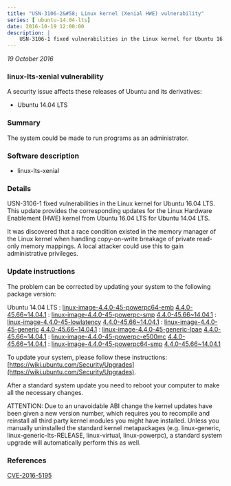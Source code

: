 ```yaml
---
title: "USN-3106-2&#58; Linux kernel (Xenial HWE) vulnerability"
series: [ ubuntu-14.04-lts]
date: 2016-10-19 12:00:00
description: |
    USN-3106-1 fixed vulnerabilities in the Linux kernel for Ubuntu 16.04 LTS. This update provides the corresponding updates for the Linux Hardware Enablement (HWE) kernel from Ubuntu 16.04 LTS for Ubuntu 14.04 LTS.
--- 
```

 
 

*19 October 2016*

### linux-lts-xenial vulnerability

A security issue affects these releases of Ubuntu and its derivatives:

* Ubuntu 14.04 LTS

### Summary

The system could be made to run programs as an administrator. 

### Software description

* linux-lts-xenial 

### Details

USN-3106-1 fixed vulnerabilities in the Linux kernel for Ubuntu 16.04 LTS. This update provides the corresponding updates for the Linux Hardware Enablement (HWE) kernel from Ubuntu 16.04 LTS for Ubuntu 14.04 LTS.

It was discovered that a race condition existed in the memory manager of the Linux kernel when handling copy-on-write breakage of private read-only memory mappings. A local attacker could use this to gain administrative privileges. 

### Update instructions

The problem can be corrected by updating your system to the following package version:

Ubuntu 14.04 LTS
 : [linux-image-4.4.0-45-powerpc64-emb](https://launchpad.net/ubuntu/+source/linux-lts-xenial) <span> [4.4.0-45.66~14.04.1](https://launchpad.net/ubuntu/+source/linux-lts-xenial/4.4.0-45.66~14.04.1) </span> 
 : [linux-image-4.4.0-45-powerpc-smp](https://launchpad.net/ubuntu/+source/linux-lts-xenial) <span> [4.4.0-45.66~14.04.1](https://launchpad.net/ubuntu/+source/linux-lts-xenial/4.4.0-45.66~14.04.1) </span> 
 : [linux-image-4.4.0-45-lowlatency](https://launchpad.net/ubuntu/+source/linux-lts-xenial) <span> [4.4.0-45.66~14.04.1](https://launchpad.net/ubuntu/+source/linux-lts-xenial/4.4.0-45.66~14.04.1) </span> 
 : [linux-image-4.4.0-45-generic](https://launchpad.net/ubuntu/+source/linux-lts-xenial) <span> [4.4.0-45.66~14.04.1](https://launchpad.net/ubuntu/+source/linux-lts-xenial/4.4.0-45.66~14.04.1) </span> 
 : [linux-image-4.4.0-45-generic-lpae](https://launchpad.net/ubuntu/+source/linux-lts-xenial) <span> [4.4.0-45.66~14.04.1](https://launchpad.net/ubuntu/+source/linux-lts-xenial/4.4.0-45.66~14.04.1) </span> 
 : [linux-image-4.4.0-45-powerpc-e500mc](https://launchpad.net/ubuntu/+source/linux-lts-xenial) <span> [4.4.0-45.66~14.04.1](https://launchpad.net/ubuntu/+source/linux-lts-xenial/4.4.0-45.66~14.04.1) </span> 
 : [linux-image-4.4.0-45-powerpc64-smp](https://launchpad.net/ubuntu/+source/linux-lts-xenial) <span> [4.4.0-45.66~14.04.1](https://launchpad.net/ubuntu/+source/linux-lts-xenial/4.4.0-45.66~14.04.1) </span> 

To update your system, please follow these instructions: [https://wiki.ubuntu.com/Security/Upgrades](https://wiki.ubuntu.com/Security/Upgrades).

After a standard system update you need to reboot your computer to make all the necessary changes.

ATTENTION: Due to an unavoidable ABI change the kernel updates have been given a new version number, which requires you to recompile and reinstall all third party kernel modules you might have installed. Unless you manually uninstalled the standard kernel metapackages (e.g. linux-generic, linux-generic-lts-RELEASE, linux-virtual, linux-powerpc), a standard system upgrade will automatically perform this as well. 

### References

 
 [CVE-2016-5195](http://people.ubuntu.com/~ubuntu-security/cve/CVE-2016-5195)
 

